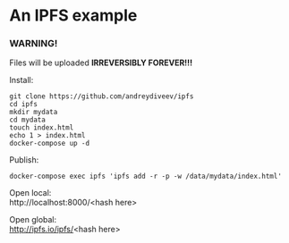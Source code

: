 # An IPFS example 

### WARNING!
Files will be uploaded **IRREVERSIBLY FOREVER!!!**

Install:

    git clone https://github.com/andreydiveev/ipfs
    cd ipfs
    mkdir mydata
    cd mydata
    touch index.html
    echo 1 > index.html
    docker-compose up -d

Publish:

    docker-compose exec ipfs 'ipfs add -r -p -w /data/mydata/index.html'

Open local:<br>
http://localhost:8000/<hash here\><br>

Open global:<br>
http://ipfs.io/ipfs/<hash here\>

    
